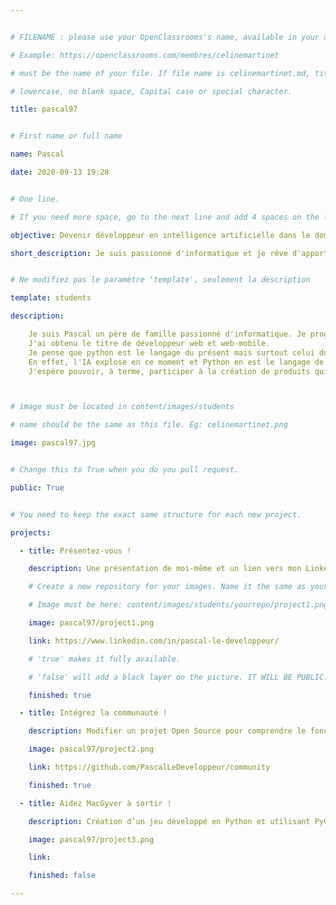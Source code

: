 ```yaml
---


# FILENAME : please use your OpenClassrooms's name, available in your url.

# Example: https://openclassrooms.com/membres/celinemartinet

# must be the name of your file. If file name is celinemartinet.md, title is celinemartinet.

# lowercase, no blank space, Capital case or special character.

title: pascal97


# First name or full name

name: Pascal

date: 2020-09-13 19:28


# One line.

# If you need more space, go to the next line and add 4 spaces on the left, as in 'description'.

objective: Devenir développeur en intelligence artificielle dans le domaine de la santé.

short_description: Je suis passionné d'informatique et je rêve d'apporter quelquechose d'utile à mon prochain.


# Ne modifiez pas le paramètre 'template', seulement la description

template: students

description:

    Je suis Pascal un père de famille passionné d'informatique. Je programme à titre personnel depuis l'enfance.
    J'ai obtenu le titre de développeur web et web-mobile.
    Je pense que python est le langage du présent mais surtout celui du futur.
    En effet, l'IA explose en ce moment et Python en est le langage de prédilection.
    J'espère pouvoir, à terme, participer à la création de produits qui apportent un plus dans le domaine de la santé ou des services à la personne porteuse d'un handicap.



# image must be located in content/images/students

# name should be the same as this file. Eg: celinemartinet.png

image: pascal97.jpg


# Change this to True when you do you pull request.

public: True


# You need to keep the exact same structure for each new project.

projects:

  - title: Présentez-vous !

    description: Une présentation de moi-même et un lien vers mon LinkedIn.

    # Create a new repository for your images. Name it the same as your nickname and profile picture.

    # Image must be here: content/images/students/yourrepo/project1.png

    image: pascal97/project1.png

    link: https://www.linkedin.com/in/pascal-le-developpeur/

    # 'true' makes it fully available.

    # 'false' will add a black layer on the picture. IT WILL BE PUBLIC!

    finished: true

  - title: Intégrez la communauté !

    description: Modifier un projet Open Source pour comprendre le fonctionnement de Git, de Github et des PRs. 

    image: pascal97/project2.png

    link: https://github.com/PascalLeDeveloppeur/community

    finished: true

  - title: Aidez MacGyver à sortir !

    description: Création d’un jeu développé en Python et utilisant PyGame.

    image: pascal97/project3.png

    link: 

    finished: false

---
```


